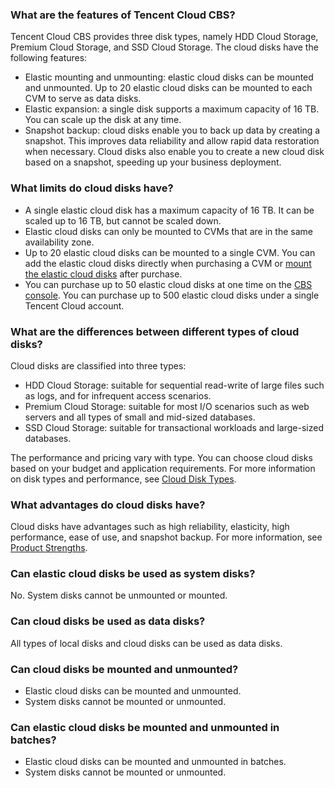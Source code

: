 ### What are the features of Tencent Cloud CBS?
Tencent Cloud CBS provides three disk types, namely HDD Cloud Storage, Premium Cloud Storage, and SSD Cloud Storage. The cloud disks have the following features:
- Elastic mounting and unmounting: elastic cloud disks can be mounted and unmounted. Up to 20 elastic cloud disks can be mounted to each CVM to serve as data disks. 
- Elastic expansion: a single disk supports a maximum capacity of 16 TB. You can scale up the disk at any time.
- Snapshot backup: cloud disks enable you to back up data by creating a snapshot. This improves data reliability and allow rapid data restoration when necessary. Cloud disks also enable you to create a new cloud disk based on a snapshot, speeding up your business deployment.

### What limits do cloud disks have?
- A single elastic cloud disk has a maximum capacity of 16 TB. It can be scaled up to 16 TB, but cannot be scaled down.
- Elastic cloud disks can only be mounted to CVMs that are in the same availability zone.
- Up to 20 elastic cloud disks can be mounted to a single CVM. You can add the elastic cloud disks directly when purchasing a CVM or [mount the elastic cloud disks](https://intl.cloud.tencent.com/document/product/362/32401) after purchase.
- You can purchase up to 50 elastic cloud disks at one time on the [CBS console](https://console.cloud.tencent.com/cvm/cbs). You can purchase up to 500 elastic cloud disks under a single Tencent Cloud account.


### What are the differences between different types of cloud disks?
Cloud disks are classified into three types:
- HDD Cloud Storage: suitable for sequential read-write of large files such as logs, and for infrequent access scenarios.
- Premium Cloud Storage: suitable for most I/O scenarios such as web servers and all types of small and mid-sized databases.
- SSD Cloud Storage: suitable for transactional workloads and large-sized databases.

The performance and pricing vary with type. You can choose cloud disks based on your budget and application requirements. For more information on disk types and performance, see [Cloud Disk Types](https://intl.cloud.tencent.com/document/product/362/31636).

### What advantages do cloud disks have?
Cloud disks have advantages such as high reliability, elasticity, high performance, ease of use, and snapshot backup. For more information, see [Product Strengths](https://intl.cloud.tencent.com/document/product/362/3039).

### Can elastic cloud disks be used as system disks?
No. System disks cannot be unmounted or mounted.

<span id="Q1"></span>
### Can cloud disks be used as data disks?
All types of local disks and cloud disks can be used as data disks.

### Can cloud disks be mounted and unmounted?
- Elastic cloud disks can be mounted and unmounted.
- System disks cannot be mounted or unmounted.

### Can elastic cloud disks be mounted and unmounted in batches?
- Elastic cloud disks can be mounted and unmounted in batches.
- System disks cannot be mounted or unmounted.
